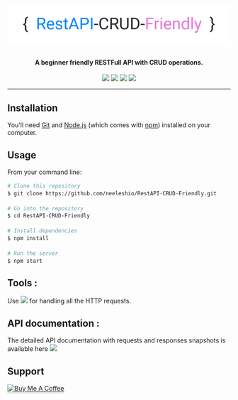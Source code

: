 
<h1 align="center">
  <img src="https://raw.githubusercontent.com/neeleshio/stock-images/master/Facebook%20Cover%20-%201(1).png" alt="Markdownify" width="600">
</h1>

<h4 align="center">A beginner friendly RESTFull API with CRUD operations.</h4>

<div align="center">
  <img src="https://img.shields.io/badge/dependencies-expressjs-success">
  <img href="" src="https://img.shields.io/badge/API-documentation-orange">
  <img src="https://img.shields.io/badge/contributions-welcome-orange.svg">
  <img src="https://img.shields.io/badge/license-MIT-blue.svg">
</div>

<hr/>

## Installation

You'll need [Git](https://git-scm.com) and [Node.js](https://nodejs.org/en/download/) (which comes with [npm](http://npmjs.com)) installed on your computer.

## Usage

From your command line:

```bash
# Clone this repository
$ git clone https://github.com/neeleshio/RestAPI-CRUD-Friendly.git

# Go into the repository
$ cd RestAPI-CRUD-Friendly

# Install dependencies
$ npm install

# Run the server
$ npm start
```

## Tools :

Use <img src="https://img.shields.io/badge/POSTMAN-orange"> for handling all the HTTP requests.

## API documentation :

The detailed API documentation with requests and responses snapshots is available here <a href="https://documenter.getpostman.com/view/10182345/T1LPE7h2?version=latest"><img src="https://img.shields.io/badge/API-documentation-orange" ></a>

## Support

<a href="https://www.buymeacoffee.com/neeleshio" target="_blank"><img src="https://www.buymeacoffee.com/assets/img/custom_images/purple_img.png" alt="Buy Me A Coffee" style="height: 41px !important;width: 174px !important;box-shadow: 0px 3px 2px 0px rgba(190, 190, 190, 0.5) !important;-webkit-box-shadow: 0px 3px 2px 0px rgba(190, 190, 190, 0.5) !important;" ></a>
